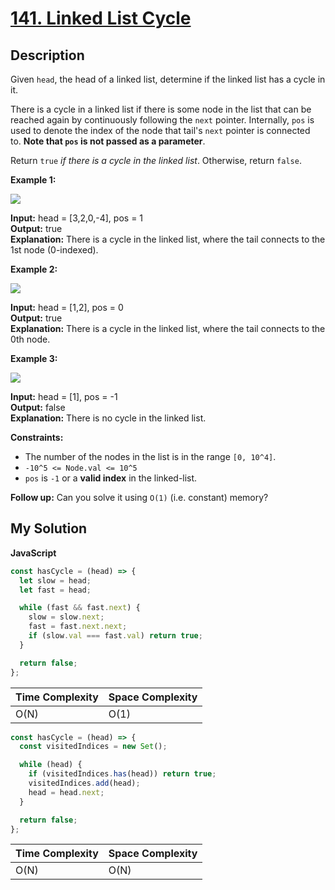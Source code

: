 # [141. Linked List Cycle](https://leetcode.com/problems/linked-list-cycle)

## Description

Given `head`, the head of a linked list, determine if the linked list has a cycle in it.

There is a cycle in a linked list if there is some node in the list that can be reached again by continuously following the `next` pointer. Internally, `pos` is used to denote the index of the node that tail's `next` pointer is connected to. **Note that `pos` is not passed as a parameter**.

Return `true` _if there is a cycle in the linked list_. Otherwise, return `false`.

**Example 1:**

![](https://assets.leetcode.com/uploads/2018/12/07/circularlinkedlist.png)

**Input:** head = [3,2,0,-4], pos = 1  
**Output:** true  
**Explanation:** There is a cycle in the linked list, where the tail connects to the 1st node (0-indexed).

**Example 2:**

![](https://assets.leetcode.com/uploads/2018/12/07/circularlinkedlist_test2.png)

**Input:** head = [1,2], pos = 0  
**Output:** true  
**Explanation:** There is a cycle in the linked list, where the tail connects to the 0th node.

**Example 3:**

![](https://assets.leetcode.com/uploads/2018/12/07/circularlinkedlist_test3.png)

**Input:** head = [1], pos = -1  
**Output:** false  
**Explanation:** There is no cycle in the linked list.

**Constraints:**

- The number of the nodes in the list is in the range `[0, 10^4]`.
- `-10^5 <= Node.val <= 10^5`
- `pos` is `-1` or a **valid index** in the linked-list.

**Follow up:** Can you solve it using `O(1)` (i.e. constant) memory?

## My Solution

**JavaScript**

```js
const hasCycle = (head) => {
  let slow = head;
  let fast = head;

  while (fast && fast.next) {
    slow = slow.next;
    fast = fast.next.next;
    if (slow.val === fast.val) return true;
  }

  return false;
};
```

| Time Complexity | Space Complexity |
| --------------- | ---------------- |
| O(N)            | O(1)             |

```js
const hasCycle = (head) => {
  const visitedIndices = new Set();

  while (head) {
    if (visitedIndices.has(head)) return true;
    visitedIndices.add(head);
    head = head.next;
  }

  return false;
};
```

| Time Complexity | Space Complexity |
| --------------- | ---------------- |
| O(N)            | O(N)             |
